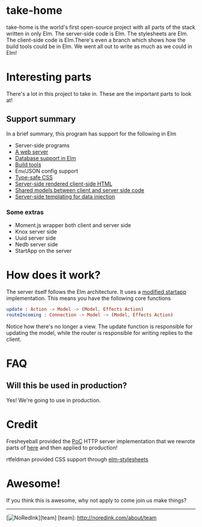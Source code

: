 # take-home

take-home is the world's first open-source project with all parts of the stack written in only Elm. The server-side code is Elm. The stylesheets are Elm. The client-side code is Elm.There's even a branch which shows how the build tools could be in Elm. We went all out to write as much as we could in Elm!

# Interesting parts

There's a lot in this project to take in. These are the important parts to look at!

## Support summary

In a brief summary, this program has support for the following in Elm

- Server-side programs
- [A web server](https://github.com/NoRedInk/take-home/blob/master/instance/server/Main.elm)
- [Database support in Elm](https://github.com/NoRedInk/take-home/blob/master/instance/server/User.elm)
- [Build tools](https://github.com/NoRedInk/take-home/pull/2)
- Env/JSON config support
- [Type-safe CSS](https://github.com/NoRedInk/take-home/blob/master/instance/server/Client/Admin/Styles.elm)
- [Server-side rendered client-side HTML](https://github.com/NoRedInk/take-home/blob/master/instance/server/Router.elm#L118)
- [Shared models between client and server side code](https://github.com/NoRedInk/take-home/tree/master/instance/server/Shared)
- [Server-side templating for data injection](https://github.com/NoRedInk/take-home/blob/master/instance/server/Client/StartTakeHome/App.elm#L22)

### Some extras

- Moment.js wrapper both client and server side
- Knox server side
- Uuid server side
- Nedb server side
- StartApp on the server


# How does it work?

The server itself follows the Elm architecture. It uses a [modified startapp](https://github.com/NoRedInk/start-app) implementation. This means you have the following core functions

```elm
update : Action -> Model -> (Model, Effects Action)
routeIncoming : Connection -> Model -> (Model, Effects Action)
```

Notice how there's no longer a view. The update function is responsible for updating the model, while the router is responsible for writing replies to the client.

# FAQ

## Will this be used in production?

Yes! We're going to use in production.



# Credit

Fresheyeball provided the [PoC](https://github.com/Fresheyeball/elm-http-server) HTTP server implementation that we rewrote parts of [here](https://github.com/eeue56/servelm) and then applied to production!

rtfeldman provided CSS support through [elm-stylesheets](https://github.com/rtfeldman/elm-stylesheets)

# Awesome!

If you think this is awesome, why not apply to come join us make things?

---
[![NoRedInk](https://cloud.githubusercontent.com/assets/1094080/9069346/99522418-3a9d-11e5-8175-1c2bfd7a2ffe.png)][team]
[team]: http://noredink.com/about/team
